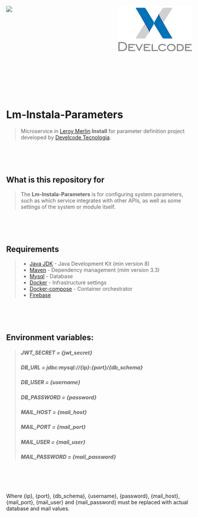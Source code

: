 <img width=40% align="left" src="https://github.com/leroy-merlin-br/jobs/blob/master/logo.png">
<img width=40% align="right" src="https://github.com/elton-develcode/images/blob/master/logos/develcode2.png">
</br></br></br></br></br></br></br></br></br></br></br></br></br></br>

# Lm-Instala-Parameters

> Microservice in [Leroy Merlin](https://www.leroymerlin.com.br/) **Install** for parameter definition project developed by [Develcode Tecnologia](https://www.develcode.com.br/).

</br></br></br>

## What is this repository for
> The **Lm-Instala-Parameters** is for configuring system parameters, such as which service integrates with other APIs, as well as some settings of the system or module itself.

</br></br></br>

## Requirements
> - [Java JDK](https://www.oracle.com/technetwork/pt/java/javase/overview/index.html) - Java Development Kit (min version 8)
> - [Maven](https://maven.apache.org/) - Dependency management (mim version 3.3)
> - [Mysql](https://www.mysql.com/) - Database
> - [Docker](https://www.docker.com/) - Infrastructure settings
> - [Docker-compose](https://docs.docker.com/compose/) - Container orchestrator
> - [Firebase](DEVELOPERS.md)

</br></br></br>

## Environment variables:

 > ##### JWT_SECRET = {jwt_secret} </br>
 > ##### DB_URL = jdbc:mysql://{ip}:{port}/{db_schema} </br>
 > ##### DB_USER = {username} </br>
 > ##### DB_PASSWORD = {password} </br>
 > ##### MAIL_HOST = {mail_host} </br>
 > ##### MAIL_PORT = {mail_port} </br>
 > ##### MAIL_USER = {mail_user} </br>
 > ##### MAIL_PASSWORD = {mail_password} </br>

</br></br></br>

Where {ip}, {port}, {db_schema}, {username}, {password}, {mail_host}, {mail_port}, {mail_user} and
{mail_password} must be replaced with actual database and mail values.
